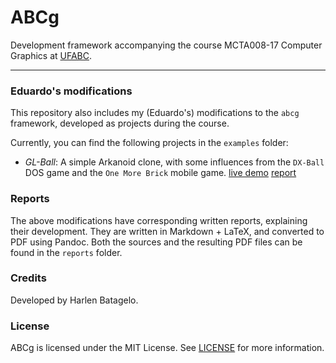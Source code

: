 ABCg
======

Development framework accompanying the course MCTA008-17 Computer Graphics at [UFABC](https://www.ufabc.edu.br/).

----

### Eduardo's modifications

This repository also includes my (Eduardo's) modifications to the
`abcg` framework, developed as projects during the course.

Currently, you can find the following projects in the `examples` folder:

- *GL-Ball*: A simple Arkanoid clone, with some influences from the
  `DX-Ball` DOS game and the `One More Brick` mobile game. [live demo](https://renesto.netlify.app/courses/cg/gl-ball) [report](./reports/a1.gl-ball.pdf)
  
### Reports

The above modifications have corresponding written reports, explaining
their development. They are written in Markdown + LaTeX, and converted
to PDF using Pandoc. Both the sources and the resulting PDF files can be
found in the `reports` folder.

### Credits

Developed by Harlen Batagelo.

### License

ABCg is licensed under the MIT License. See [LICENSE](https://github.com/hbatagelo/abcg/blob/main/LICENSE) for more information.
